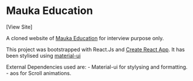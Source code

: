 # Mauka Education

[View Site]

A cloned website of [Mauka Education](https://maukaeducation.com) for interview purpose only.

This project was bootstrapped with React.Js and [Create React App](https://github.com/facebook/create-react-app).
It has been stylised using [material-ui](https://material-ui.com/)

External Dependencies used are:
    - Material-ui for stylysing and formatting.
    - aos for Scroll animations.
